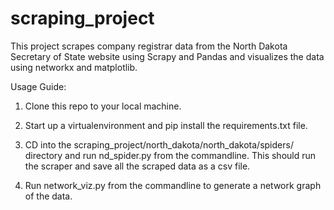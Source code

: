 # scraping_project

This project scrapes company registrar data from the North Dakota Secretary of State website using Scrapy and Pandas and visualizes the data using networkx and matplotlib.


Usage Guide:

1. Clone this repo to your local machine.

2. Start up a virtualenvironment and pip install the requirements.txt file.

3. CD into the scraping_project/north_dakota/north_dakota/spiders/ directory and run nd_spider.py from the commandline. This should run the scraper and save all the scraped data as a csv file.

4. Run network_viz.py from the commandline to generate a network graph of the data.
